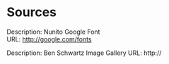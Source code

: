 # Sources

Description: Nunito Google Font <br>
URL: http://google.com/fonts

Description: Ben Schwartz Image Gallery
URL: http://
